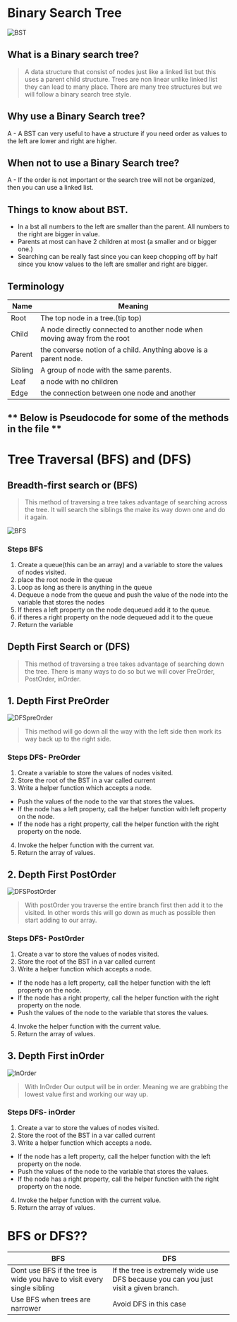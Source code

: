 # Binary Search Tree

![BST](https://miro.medium.com/max/1194/1*ziYvZzrttFYMXkkV9u66jw.png)

## What is a Binary search tree?
> A data structure that consist of nodes just like a linked list but this uses a parent child structure. 
> Trees are non linear unlike linked list they can lead to many place. 
> There are many tree structures but we will follow a binary search tree style. 

## Why use a Binary Search tree?
 A - A BST can very useful to have a structure if you need order as values to the left are lower and right are higher. 
## When not to use a Binary Search tree?
 A - If the order is not important or the search tree will not be organized, then you can use a linked list. 

## Things to know about BST.
* In a bst all numbers to the left are smaller than the parent. All numbers to the right are bigger in value. 
* Parents at most can have 2 children at most (a smaller and or bigger one.)
* Searching can be really fast since you can keep chopping off by half since you know values to the left are smaller and right are bigger. 


## Terminology
Name| Meaning
------------ | -------------
Root | The top node in a tree.(tip top)
Child | A node directly connected to another node when moving away from the root 
Parent | the converse notion of a child. Anything above is a parent node.
Sibling |A group of node with the same parents. 
Leaf | a node with no children 
Edge | the connection between one node and another 

## ** Below is Pseudocode for some of the methods in the file **



# Tree Traversal (BFS) and (DFS)

## Breadth-first search or (BFS)
> This method of traversing a tree takes advantage of searching across the tree. It will search the siblings the make its way down one and do it again. 

![BFS](https://hackr.io/blog/media/architecture-of-bfs.png)

### Steps BFS
1. Create a queue(this can be an array) and a variable to store the values of nodes visited.
2. place the root node in the queue
3. Loop as long as there is anything in the queue
4. Dequeue a node from the queue and push the value of the node into the variable that stores the nodes 
5. If theres a left property on the node dequeued add it to the queue.
6. if theres a right property on the node dequeued add it to the queue 
7. Return the variable

## Depth First Search or (DFS)
> This method of traversing a tree takes advantage of searching down the tree. There is many ways to do so but we will cover PreOrder, PostOrder, inOrder. 

## 1. Depth First PreOrder 
![DFSpreOrder](https://khan4019.github.io/front-end-Interview-Questions/images/preorder.jpg)

> This method will go down all the way with the left side then work its way back up to the right side.

### Steps DFS- PreOrder
1. Create a variable to store the values of nodes visited.
2. Store the root of the BST in a var called current 
3. Write a helper function which accepts a node.
  - Push the values of the node to the var that stores the values.
  - If the node has a left property, call the helper function with left property on the node. 
  - If the node has a right property, call the helper function with the right property on the node.
4. Invoke the helper function with the current var.
5. Return the array of values.


## 2. Depth First PostOrder
![DFSPostOrder](https://www.java2blog.com/wp-content/uploads/2014/07/PostOrderTraversalBinaryTree-1.jpg )

> With postOrder you traverse the entire branch first then add it to the visited. In other words this will go down as much as possible then start adding to our array.

### Steps DFS- PostOrder
1. Create a var to store the values of nodes visited.
2. Store the root of the BST in a var called current 
3. Write a helper function which accepts a node.
  - If the node has a left property, call the helper function with the left property on the node. 
  - If the node has a right property, call the helper function with the right property on the node. 
  - Push the values of the node to the variable that stores the values.
4. Invoke the helper function with the current value.
5. Return the array of values. 

## 3. Depth First inOrder 
![InOrder](https://www.java2blog.com/wp-content/uploads/2014/07/InOrderTraversalBinaryTree-1.jpg )

> With InOrder Our output will be in order. Meaning we are grabbing the lowest value first and working our way up. 

### Steps DFS- inOrder
1. Create a var to store the values of nodes visited.
2. Store the root of the BST in a var called current 
3. Write a helper function which accepts a node.
  - If the node has a left property, call the helper function with the left property on the node. 
  - Push the values of the node to the variable that stores the values.
  - If the node has a right property, call the helper function with the right property on the node. 
4. Invoke the helper function with the current value.
5. Return the array of values. 

# BFS or DFS??
 
BFS| DFS
------------ | -------------
Dont use BFS if the tree is wide you have to visit every single sibling | If the tree is extremely wide use DFS because you can you just visit a given branch.
Use BFS when trees are narrower| Avoid DFS in this case 